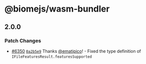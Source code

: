 # @biomejs/wasm-bundler

## 2.0.0

### Patch Changes

- [#6350](https://github.com/biomejs/biome/pull/6350) [`0a2b5e9`](https://github.com/biomejs/biome/commit/0a2b5e985e5e5c4ae5664c92540e6bf6cee5eefd) Thanks [@ematipico](https://github.com/ematipico)! - Fixed the type definition of `IFileFeaturesResult.featuresSupported`
